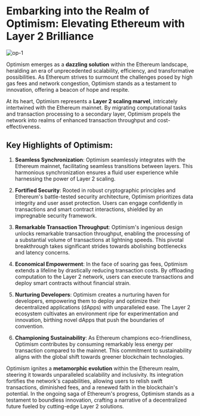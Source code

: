# Embarking into the Realm of Optimism: Elevating Ethereum with Layer 2 Brilliance
![op-1](https://github.com/LateefAkinola/Gas_Station_2.0/assets/105966848/127a8994-2fdb-4163-aa10-d134070b1fa2)

Optimism emerges as a **dazzling solution** within the Ethereum landscape, heralding an era of unprecedented scalability, efficiency, and transformative possibilities. As Ethereum strives to surmount the challenges posed by high gas fees and network congestion, Optimism stands as a testament to innovation, offering a beacon of hope and respite.

At its heart, Optimism represents a **Layer 2 scaling marvel**, intricately intertwined with the Ethereum mainnet. By migrating computational tasks and transaction processing to a secondary layer, Optimism propels the network into realms of enhanced transaction throughput and cost-effectiveness.

## Key Highlights of Optimism:

1. **Seamless Synchronization**: Optimism seamlessly integrates with the Ethereum mainnet, facilitating seamless transitions between layers. This harmonious synchronization ensures a fluid user experience while harnessing the power of Layer 2 scaling.

2. **Fortified Security**: Rooted in robust cryptographic principles and Ethereum's battle-tested security architecture, Optimism prioritizes data integrity and user asset protection. Users can engage confidently in transactions and smart contract interactions, shielded by an impregnable security framework.

3. **Remarkable Transaction Throughput**: Optimism's ingenious design unlocks remarkable transaction throughput, enabling the processing of a substantial volume of transactions at lightning speeds. This pivotal breakthrough takes significant strides towards abolishing bottlenecks and latency concerns.

4. **Economical Empowerment**: In the face of soaring gas fees, Optimism extends a lifeline by drastically reducing transaction costs. By offloading computation to the Layer 2 network, users can execute transactions and deploy smart contracts without financial strain.

5. **Nurturing Developers**: Optimism creates a nurturing haven for developers, empowering them to deploy and optimize their decentralized applications (dApps) with unparalleled ease. The Layer 2 ecosystem cultivates an environment ripe for experimentation and innovation, birthing novel dApps that push the boundaries of convention.

6. **Championing Sustainability**: As Ethereum champions eco-friendliness, Optimism contributes by consuming remarkably less energy per transaction compared to the mainnet. This commitment to sustainability aligns with the global shift towards greener blockchain technologies.

Optimism ignites a **metamorphic evolution** within the Ethereum realm, steering it towards unparalleled scalability and inclusivity. Its integration fortifies the network's capabilities, allowing users to relish swift transactions, diminished fees, and a renewed faith in the blockchain's potential. In the ongoing saga of Ethereum's progress, Optimism stands as a testament to boundless innovation, crafting a narrative of a decentralized future fueled by cutting-edge Layer 2 solutions.
